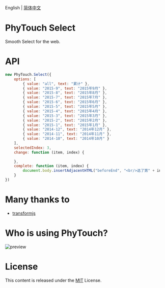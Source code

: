 ﻿English | [简体中文](./README_CN.md)

# PhyTouch Select

Smooth Select for the web.

# API
```js
new PhyTouch.Select({
	options: [
		{ value: "all", text: "累计" },
		{ value: "2015-9", text: "2015年9月" },
		{ value: "2015-8", text: "2015年8月" },
		{ value: "2015-7", text: "2015年7月" },
		{ value: "2015-6", text: "2015年6月" },
		{ value: "2015-5", text: "2015年5月" },
		{ value: "2015-4", text: "2015年4月" },
		{ value: "2015-3", text: "2015年3月" },
		{ value: "2015-2", text: "2015年2月" },
		{ value: "2015-1", text: "2015年1月" },
		{ value: "2014-12", text: "2014年12月" },
		{ value: "2014-11", text: "2014年11月" },
		{ value: "2014-10", text: "2014年10月" }
	],
	selectedIndex: 3,
	change: function (item, index) {
	   
	},
	complete: function (item, index) {
		document.body.insertAdjacentHTML("beforeEnd", "<br/>选了第" + index + "项<br/>value:" + item.value + "<br/>text:" + item.text);
	}
})
```

# Many thanks to 
- [transformjs](http://alloyteam.github.io/PhyTouch/transformjs/)

# Who is using PhyTouch?

![preview](http://sqimg.qq.com/qq_product_operations/im/qqlogo/imlogo.png)

# License
This content is released under the [MIT](http://opensource.org/licenses/MIT) License.
